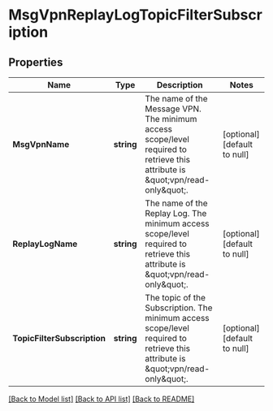 # MsgVpnReplayLogTopicFilterSubscription

## Properties
Name | Type | Description | Notes
------------ | ------------- | ------------- | -------------
**MsgVpnName** | **string** | The name of the Message VPN.  The minimum access scope/level required to retrieve this attribute is \&quot;vpn/read-only\&quot;. | [optional] [default to null]
**ReplayLogName** | **string** | The name of the Replay Log.  The minimum access scope/level required to retrieve this attribute is \&quot;vpn/read-only\&quot;. | [optional] [default to null]
**TopicFilterSubscription** | **string** | The topic of the Subscription.  The minimum access scope/level required to retrieve this attribute is \&quot;vpn/read-only\&quot;. | [optional] [default to null]

[[Back to Model list]](../README.md#documentation-for-models) [[Back to API list]](../README.md#documentation-for-api-endpoints) [[Back to README]](../README.md)

